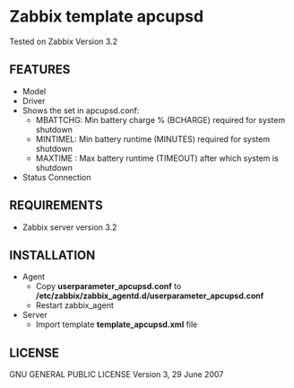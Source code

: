 Zabbix template apcupsd
==========================

Tested on Zabbix Version 3.2

FEATURES
--------
* Model
* Driver
* Shows the set in apcupsd.conf:
  * MBATTCHG: Min battery charge % (BCHARGE) required for system shutdown
  * MINTIMEL: Min battery runtime (MINUTES) required for system shutdown
  * MAXTIME : Max battery runtime (TIMEOUT) after which system is shutdown
* Status Connection



REQUIREMENTS
------------
* Zabbix server version 3.2

INSTALLATION
------------
* Agent
  * Copy __userparameter_apcupsd.conf__ to __/etc/zabbix/zabbix_agentd.d/userparameter_apcupsd.conf__
  * Restart zabbix_agent
* Server
  * Import template __template_apcupsd.xml__ file


LICENSE
-------
GNU GENERAL PUBLIC LICENSE Version 3, 29 June 2007
